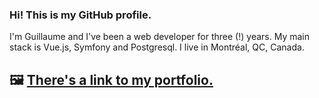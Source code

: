 ### Hi! This is my GitHub profile.

I'm Guillaume and I've been a web developer for three (!) years. My main stack is Vue.js, Symfony and Postgresql.
I live in Montréal, QC, Canada.

## 🖼 [There's a link to my portfolio.](https://ghartemann.fr)

